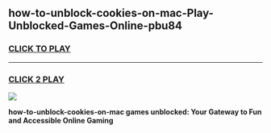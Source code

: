 
## how-to-unblock-cookies-on-mac-Play-Unblocked-Games-Online-pbu84
<h3>
<a href="https://premium76.site?title=how-to-unblock-cookies-on-mac&ref=25A">CLICK TO PLAY</a></h3>
<hr>

<h3>
<a href="https://premium76.site?title=how-to-unblock-cookies-on-mac&ref=25A">CLICK 2 PLAY</a>
  
</h3>

<a href="https://premium76.site?title=how-to-unblock-cookies-on-mac&ref=25A"><img src="https://clearcache.store/games.png"></a>


**how-to-unblock-cookies-on-mac games unblocked: Your Gateway to Fun and Accessible Online Gaming**
